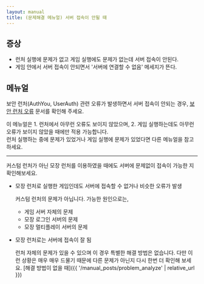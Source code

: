 ```yaml
---
layout: manual
title: (문제해결 메뉴얼) 서버 접속이 안될 때
---
```


## 증상

- 런처 실행에 문제가 없고 게임 실행에도 문제가 없는데 서버 접속이 안된다. 
- 게임 안에서 서버 접속이 안되면서 '서버에 연결할 수 없음' 메세지가 뜬다. 

## 메뉴얼

보안 런처(AuthYou, UserAuth) 관련 오류가 발생하면서 서버 접속이 안되는 경우, [보안 런처 오류]() 문서를 확인해 주세요.

이 메뉴얼은 1. 런처에서 아무런 오류도 보이지 않았으며, 2. 게임 실행하는데도 아무런 오류가 보이지 않았을 때에만 적용 가능합니다.  
런처 실행하는 중에 문제가 있었거나 게임 실행에 문제가 있었다면 다른 메뉴얼을 참고하세요.  

----------

커스텀 런처가 아닌 모장 런처를 이용하였을 때에도 서버에 문제없이 접속이 가능한 지 확인해보세요.  

- 모장 런처로 실행한 게임인데도 서버에 접속할 수 없거나 비슷한 오류가 발생

    커스텀 런처의 문제가 아닙니다. 가능한 원인으로는, 
    
    - 게임 서버 자체의 문제
    - 모장 로그인 서버의 문제
    - 모장 멀티플레이 서버의 문제

- 모장 런처로는 서버에 접속이 잘 됨  

    런처 자체의 문제가 있을 수 있으며 이 경우 특별한 해결 방법은 없습니다. 다만 이런 상황은 매우 매우 드물기 때문에 다른 문제가 아닌지 다시 한번 더 확인해 보세요. [해결 방법이 없을 때]({{ '/manual_posts/problem_analyze' | relative_url }})